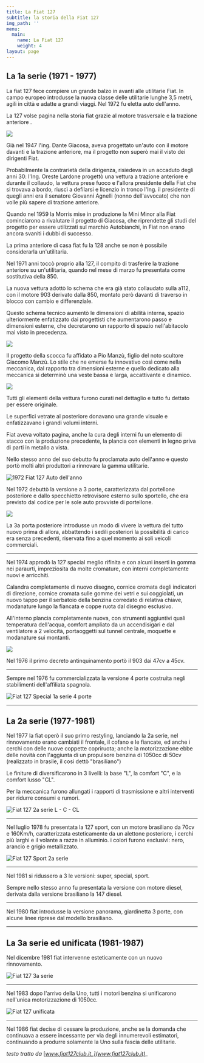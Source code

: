 ```yaml
---
title: La Fiat 127
subtitle: la storia della Fiat 127
img_path: ''
menu:
  main:
    name: La Fiat 127
    weight: 4
layout: page
---
```

## La 1a serie (1971 - 1977)

La fiat 127 fece compiere un grande balzo in avanti alle utilitarie Fiat. In campo europeo introdusse la nuova classe delle utilitarie lunghe 3,5 metri, agili in città e adatte a grandi viaggi. Nel 1972 fu eletta auto dell'anno.

La 127 volse pagina nella storia fiat grazie al motore trasversale e la trazione anteriore .

![](/images/127-1a-serie.jpg)

Già nel 1947 l'ing. Dante Giacosa, aveva progettato un'auto con il motore davanti e la trazione anteriore, ma il progetto non superò mai il visto dei dirigenti Fiat.

Probabilmente la contrarietà della dirigenza, risiedeva in un accaduto degli anni 30: l'Ing. Oreste Lardone progettò una vettura a trazione anteriore e durante il collaudo, la vettura prese fuoco e l'allora presidente della Fiat che si trovava a bordo, riuscì a defilarsi e licenzio in tronco l'Ing. il presidente di quegli anni era il senatore Giovanni Agnelli (nonno dell'avvocato) che non volle più sapere di trazione anteriore.

Quando nel 1959 la Morris mise in produzione la Mini Minor alla Fiat cominciarono a rivalutare il progetto di Giacosa, che riprendette gli studi del progetto per essere utilizzati sul marchio Autobianchi, in Fiat non erano ancora svaniti i dubbi di successo.

La prima anteriore di casa fiat fu la 128 anche se non è possibile considerarla un'utilitaria.

Nel 1971 anni toccò proprio alla 127, il compito di trasferire la trazione anteriore su un'utilitaria, quando nel mese di marzo fu presentata come sostitutiva della 850.

La nuova vettura adottò lo schema che era già stato collaudato sulla a112, con il motore 903 derivato dalla 850, montato però davanti di traverso in blocco con cambio e differenziale.

Questo schema tecnico aumentò le dimensioni di abilità interna, spazio ulteriormente enfatizzato dai progettisti che aumentarono passo e dimensioni esterne, che decretarono un rapporto di spazio nell'abitacolo mai visto in precedenza.

![](/images/127-spaccato.webp)

Il progetto della scocca fu affidato a Pio Manzù, figlio del noto scultore Giacomo Manzù. Lo stile che ne emerse fu innovativo così come nella meccanica, dal rapporto tra dimensioni esterne e quello dedicato alla meccanica si determinò una veste bassa e larga, accattivante e dinamico.

![](/images/pio_manzù.jpg)

Tutti gli elementi della vettura furono curati nel dettaglio e tutto fu dettato per essere originale.

Le superfici vetrate al posteriore donavano una grande visuale e enfatizzavano i grandi volumi interni.

Fiat aveva voltato pagina, anche la cura degli interni fu un elemento di stacco con la produzione precedente, la plancia con elementi in legno priva di parti in metallo a vista.

Nello stesso anno del suo debutto fu proclamata auto dell'anno e questo portò molti altri produttori a rinnovare la gamma utilitarie.

![](/images/127-auto-anno-72.jpg "1972 Fiat 127 Auto dell'anno")

Nel 1972 debuttò la versione a 3 porte, caratterizzata dal portellone posteriore e dallo specchietto retrovisore esterno sullo sportello, che era previsto dal codice per le sole auto provviste di portellone.

![](/images/127-3-porte.jpg)

La 3a porta posteriore introdusse un modo di vivere la vettura del tutto nuovo prima di allora, abbattendo i sedili posteriori la possibilità di carico era senza precedenti, riservata fino a quel momento ai soli veicoli commerciali.

- - -

Nel 1974 approdò la 127 special meglio rifinita e con alcuni inserti in gomma nei paraurti, impreziosita da molte cromature, con interni completamente nuovi e arricchiti.

Calandra completamente di nuovo disegno, cornice cromata degli indicatori di direzione, cornice cromata sulle gomme dei vetri e sui coggiolati, un nuovo tappo per il serbatoio della benzina corredato di relativa chiave, modanature lungo la fiancata e coppe ruota dal disegno esclusivo.

All'interno plancia completamente nuova, con strumenti aggiuntivi quali temperatura dell'acqua, comfort ampliato da un accendisigari e dal ventilatore a 2 velocità, portaoggetti sul tunnel centrale, moquette e modanature sui montanti.

![](/images/127special-differenze.jpg)

Nel 1976 il primo decreto antinquinamento portò il 903 dai 47cv a 45cv.

- - -

Sempre nel 1976 fu commercializzata la versione 4 porte costruita negli stabilimenti dell'affiliata spagnola.

![](/images/127-4porte.jpg "Fiat 127 Special 1a serie 4 porte ")

- - -

## La 2a serie (1977-1981)

Nel 1977 la fiat operò il suo primo restyling, lanciando la 2a serie, nel rinnovamento erano cambiati il frontale, il cofano e le fiancate, ed anche i cerchi con delle nuove coppette copriruota; anche la motorizzazione ebbe delle novità con l'aggiunta di un propulsore benzina di 1050cc di 50cv (realizzato in brasile, il cosi dettò "brasiliano")

Le finiture di diversificarono in 3 livelli: la base "L", la comfort "C", e la comfort lusso "CL".

Per la meccanica furono allungati i rapporti di trasmissione e altri interventi per ridurre consumi e rumori.

![](/images/127-2aserie.jpg "Fiat 127 2a serie L - C - CL")

- - -

Nel luglio 1978 fu presentata la 127 sport, con un motore brasiliano da 70cv e 160Km/h, caratterizzata esteticamente da un alettone posteriore, i cerchi più larghi e il volante a razze in alluminio. i colori furono esclusivi: nero, arancio e grigio metallizzato.

![](/images/127sport.jpg "Fiat 127 Sport 2a serie")

- - -

Nel 1981 si ridussero a 3 le versioni: super, special, sport.

Sempre nello stesso anno fu presentata la versione con motore diesel, derivata dalla versione brasiliano la 147 diesel.

- - -

Nel 1980 fiat introdusse la versione panorama, giardinetta 3 porte, con alcune linee riprese dal modello brasiliano.

- - -

## La 3a serie ed unificata (1981-1987)

Nel dicembre 1981 fiat intervenne esteticamente con un nuovo rinnovamento.

![](/images/fiat127_3aserie.png "Fiat 127 3a serie")

- - -

Nel 1983 dopo l'arrivo della Uno, tutti i motori benzina si unificarono nell'unica motorizzazione di 1050cc.

![](/images/127-unificata.jpg "Fiat 127 unificata")

- - -

Nel 1986 fiat decise di cessare la produzione, anche se la domanda che continuava a essere incessante per via degli innumerevoli estimatori, continuando a produrre solamente la Uno sulla fascia delle utilitarie.





_testo tratto da_ [_www.fiat127club.it_](www.fiat127club.it)__
